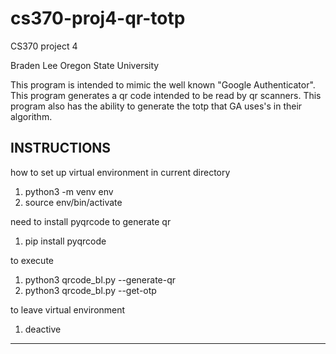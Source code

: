 # cs370-proj4-qr-totp
CS370 project 4

Braden Lee
Oregon State University

This program is intended to mimic the well known "Google Authenticator". This program generates a qr code intended to be read by qr scanners. This program also has the ability to generate the totp that GA uses's in their algorithm. 

INSTRUCTIONS
---------------
how to set up virtual environment in current directory

1. python3 -m venv env
2. source env/bin/activate

need to install pyqrcode to generate qr

1. pip install pyqrcode

to execute

1. python3 qrcode_bl.py --generate-qr
2. python3 qrcode_bl.py --get-otp

to leave virtual environment

1. deactive
---------------
